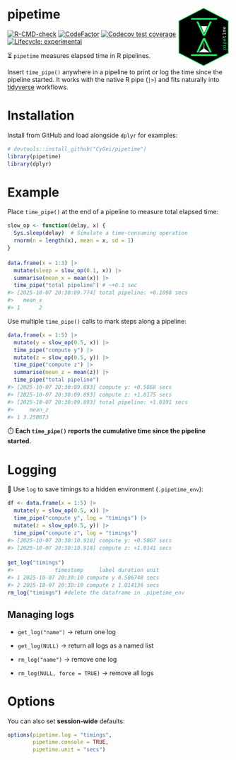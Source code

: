 
# pipetime <img src="man/figures/logo.png" align="right" height="136" alt="" />

<!-- badges: start -->

[![R-CMD-check](https://github.com/CyGei/pipetime/actions/workflows/R-CMD-check.yaml/badge.svg)](https://github.com/CyGei/pipetime/actions/workflows/R-CMD-check.yaml)
[![CodeFactor](https://www.codefactor.io/repository/github/cygei/pipetime/badge)](https://www.codefactor.io/repository/github/cygei/pipetime)
[![Codecov test
coverage](https://codecov.io/gh/CyGei/pipetime/graph/badge.svg)](https://app.codecov.io/gh/CyGei/pipetime)
[![Lifecycle:
experimental](https://img.shields.io/badge/lifecycle-experimental-orange.svg)](https://lifecycle.r-lib.org/articles/stages.html#experimental)
<!-- badges: end -->

⏳ `pipetime` measures elapsed time in R pipelines.

Insert `time_pipe()` anywhere in a pipeline to print or log the time
since the pipeline started. It works with the native R pipe (`|>`) and
fits naturally into [tidyverse](https://www.tidyverse.org/) workflows.

# Installation

Install from GitHub and load alongside `dplyr` for examples:

``` r
# devtools::install_github("CyGei/pipetime")
library(pipetime)
library(dplyr)
```

# Example

Place `time_pipe()` at the end of a pipeline to measure total elapsed
time:

``` r
slow_op <- function(delay, x) {
  Sys.sleep(delay)  # Simulate a time-consuming operation
  rnorm(n = length(x), mean = x, sd = 1)
}

data.frame(x = 1:3) |>
  mutate(sleep = slow_op(0.1, x)) |>
  summarise(mean_x = mean(x)) |>
  time_pipe("total pipeline") # ~+0.1 sec
#> [2025-10-07 20:30:09.774] total pipeline: +0.1098 secs
#>   mean_x
#> 1      2
```

Use multiple `time_pipe()` calls to mark steps along a pipeline:

``` r
data.frame(x = 1:5) |> 
  mutate(y = slow_op(0.5, x)) |>
  time_pipe("compute y") |> 
  mutate(z = slow_op(0.5, y)) |> 
  time_pipe("compute z") |>
  summarise(mean_z = mean(z)) |>
  time_pipe("total pipeline")
#> [2025-10-07 20:30:09.893] compute y: +0.5068 secs
#> [2025-10-07 20:30:09.893] compute z: +1.0175 secs
#> [2025-10-07 20:30:09.893] total pipeline: +1.0191 secs
#>     mean_z
#> 1 3.250673
```

⏱️ **Each `time_pipe()` reports the cumulative time since the pipeline
started.**

# Logging

📝 Use `log` to save timings to a hidden environment (`.pipetime_env`):

``` r
df <- data.frame(x = 1:5) |> 
  mutate(y = slow_op(0.5, x)) |>
  time_pipe("compute y", log = "timings") |>
  mutate(z = slow_op(0.5, y)) |>
  time_pipe("compute z", log = "timings")
#> [2025-10-07 20:30:10.918] compute y: +0.5067 secs
#> [2025-10-07 20:30:10.918] compute z: +1.0141 secs

get_log("timings")
#>             timestamp     label duration unit
#> 1 2025-10-07 20:30:10 compute y 0.506748 secs
#> 2 2025-10-07 20:30:10 compute z 1.014136 secs
rm_log("timings") #delete the dataframe in .pipetime_env
```

## Managing logs

- `get_log("name")` → return one log

- `get_log(NULL)` → return all logs as a named list

- `rm_log("name")` → remove one log

- `rm_log(NULL, force = TRUE)` → remove all logs

# Options

You can also set **session‑wide** defaults:

``` r
options(pipetime.log = "timings",
        pipetime.console = TRUE,
        pipetime.unit = "secs")
```
